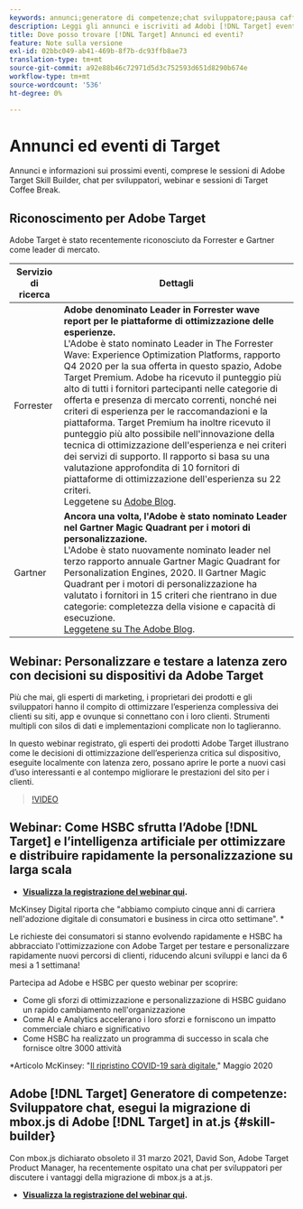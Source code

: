 ```yaml
---
keywords: annunci;generatore di competenze;chat sviluppatore;pausa caffè;eventi;forrester;gartner;webinar
description: Leggi gli annunci e iscriviti ad Adobi [!DNL Target] eventi, tra cui sessioni di Skills Builder, chat per sviluppatori e product manager, webinar e altro ancora.
title: Dove posso trovare [!DNL Target] Annunci ed eventi?
feature: Note sulla versione
exl-id: 02bbc049-ab41-469b-8f7b-dc93ffb8ae73
translation-type: tm+mt
source-git-commit: a92e88b46c72971d5d3c752593d651d8290b674e
workflow-type: tm+mt
source-wordcount: '536'
ht-degree: 0%

---
```


# Annunci ed eventi di Target

Annunci e informazioni sui prossimi eventi, comprese le sessioni di Adobe Target Skill Builder, chat per sviluppatori, webinar e sessioni di Target Coffee Break.

## Riconoscimento per Adobe Target

Adobe Target è stato recentemente riconosciuto da Forrester e Gartner come leader di mercato.

| Servizio di ricerca | Dettagli |
| --- | --- |
| Forrester | **Adobe denominato Leader in Forrester wave report per le piattaforme di ottimizzazione delle esperienze.**<br> L&#39;Adobe è stato nominato Leader in The Forrester Wave: Experience Optimization Platforms, rapporto Q4 2020 per la sua offerta in questo spazio, Adobe Target Premium. Adobe ha ricevuto il punteggio più alto di tutti i fornitori partecipanti nelle categorie di offerta e presenza di mercato correnti, nonché nei criteri di esperienza per le raccomandazioni e la piattaforma. Target Premium ha inoltre ricevuto il punteggio più alto possibile nell&#39;innovazione della tecnica di ottimizzazione dell&#39;esperienza e nei criteri dei servizi di supporto. Il rapporto si basa su una valutazione approfondita di 10 fornitori di piattaforme di ottimizzazione dell&#39;esperienza su 22 criteri.<br>Leggetene su  [Adobe Blog](https://blog.adobe.com/en/2020/11/24/adobe-named-leader-in-forrester-wave-report-experience-optimization-platforms.html). |
| Gartner | **Ancora una volta, l&#39;Adobe è stato nominato Leader nel Gartner Magic Quadrant per i motori di personalizzazione.**<br> L&#39;Adobe è stato nuovamente nominato leader nel terzo rapporto annuale Gartner Magic Quadrant for Personalization Engines, 2020. Il Gartner Magic Quadrant per i motori di personalizzazione ha valutato i fornitori in 15 criteri che rientrano in due categorie: completezza della visione e capacità di esecuzione.<br>[Leggetene su The Adobe Blog](https://theblog.adobe.com/adobe-again-named-leader-in-gartner-magic-quadrant-for-personalization-engines/). |

## Webinar: Personalizzare e testare a latenza zero con decisioni su dispositivi da Adobe Target

Più che mai, gli esperti di marketing, i proprietari dei prodotti e gli sviluppatori hanno il compito di ottimizzare l’esperienza complessiva dei clienti su siti, app e ovunque si connettano con i loro clienti. Strumenti multipli con silos di dati e implementazioni complicate non lo taglieranno.

In questo webinar registrato, gli esperti dei prodotti Adobe Target illustrano come le decisioni di ottimizzazione dell’esperienza critica sul dispositivo, eseguite localmente con latenza zero, possano aprire le porte a nuovi casi d’uso interessanti e al contempo migliorare le prestazioni del sito per i clienti.

>[!VIDEO](https://video.tv.adobe.com/v/328148)

## Webinar: Come HSBC sfrutta l’Adobe [!DNL Target] e l’intelligenza artificiale per ottimizzare e distribuire rapidamente la personalizzazione su larga scala

* **[Visualizza la registrazione del webinar qui](https://seminars.adobeconnect.com/ps4ozlg7qfdy/?proto=true).**

McKinsey Digital riporta che &quot;abbiamo compiuto cinque anni di carriera nell&#39;adozione digitale di consumatori e business in circa otto settimane&quot;. *

Le richieste dei consumatori si stanno evolvendo rapidamente e HSBC ha abbracciato l&#39;ottimizzazione con Adobe Target per testare e personalizzare rapidamente nuovi percorsi di clienti, riducendo alcuni sviluppi e lanci da 6 mesi a 1 settimana!

Partecipa ad Adobe e HSBC per questo webinar per scoprire:

* Come gli sforzi di ottimizzazione e personalizzazione di HSBC guidano un rapido cambiamento nell&#39;organizzazione
* Come AI e Analytics accelerano i loro sforzi e forniscono un impatto commerciale chiaro e significativo
* Come HSBC ha realizzato un programma di successo in scala che fornisce oltre 3000 attività

*Articolo McKinsey: &quot;[Il ripristino COVID-19 sarà digitale](https://www.mckinsey.com/business-functions/mckinsey-digital/our-insights/the-covid-19-recovery-will-be-digital-a-plan-for-the-first-90-days#),&quot; Maggio 2020

## Adobe [!DNL Target] Generatore di competenze: Sviluppatore chat, esegui la migrazione di mbox.js di Adobe [!DNL Target] in at.js {#skill-builder}

Con mbox.js dichiarato obsoleto il 31 marzo 2021, David Son, Adobe Target Product Manager, ha recentemente ospitato una chat per sviluppatori per discutere i vantaggi della migrazione di mbox.js a at.js.

* **[Visualizza la registrazione del webinar qui](https://seminars.adobeconnect.com/ptdo6mfo6qn6/?proto=true).**
